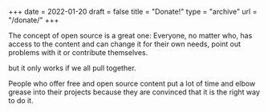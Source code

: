 +++
date = 2022-01-20
draft = false
title = "Donate!"
type = "archive"
url = "/donate/"
+++

The concept of open source is a great one: Everyone, no matter who, has access to the content and can change it for their own needs, point out problems with it or contribute themselves.

but it only works if we all pull together.

People who offer free and open source content put a lot of time and elbow grease into their projects because they are convinced that it is the right way to do it.